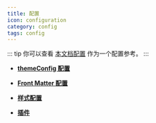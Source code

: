 ```yaml
---
title: 配置
icon: configuration
category: config
tags: config
---
```


::: tip
你可以查看 [本文档配置][docs-config] 作为一个配置参考。
:::

- [**themeConfig 配置**](themeConfig.md)

- [**Front Matter 配置**](page.md)

- [**样式配置**](stylus.md)

- [**插件**](plugin/readme.md)

[docs-config]: https://github.com/Mister-Hope/vuepress-theme-hope/blob/v1.0.0/docs/theme/src/.vuepress/config.js
